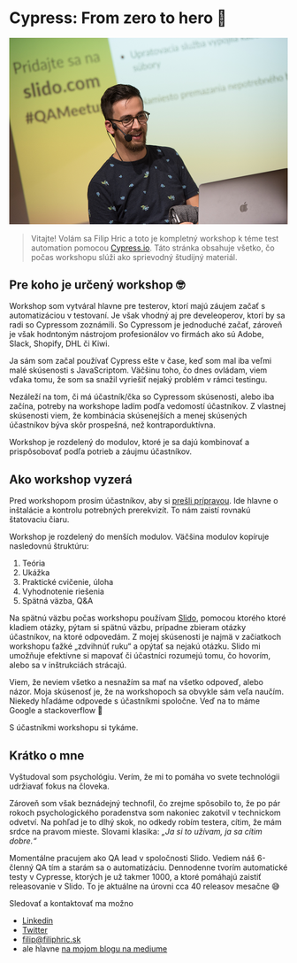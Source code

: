 # Cypress: From zero to hero 🚀

![To som ja &#x1F913;](.gitbook/assets/filip-speaker.png)

> Vitajte! Volám sa Filip Hric a toto je kompletný workshop k téme test automation pomocou [Cypress.io](https://www.cypress.io/). Táto stránka obsahuje všetko, čo počas workshopu slúži ako sprievodný študijný materiál.

## Pre koho je určený workshop 🤓

Workshop som vytváral hlavne pre testerov, ktorí majú záujem začať s automatizáciou v testovaní. Je však vhodný aj pre develeoperov, ktorí by sa radi so Cypressom zoznámili. So Cypressom je jednoduché začať, zároveň je však hodntoným nástrojom profesionálov vo firmách ako sú Adobe, Slack, Shopify, DHL či Kiwi.

Ja sám som začal používať Cypress ešte v čase, keď som mal iba veľmi malé skúsenosti s JavaScriptom. Väčšinu toho, čo dnes ovládam, viem vďaka tomu, že som sa snažil vyriešiť nejaký problém v rámci testingu.

Nezáleží na tom, či má účastník/čka so Cypressom skúsenosti, alebo iba začína, potreby na workshope ladím podľa vedomostí účastníkov. Z vlastnej skúsenosti viem, že kombinácia skúsenejších a menej skúsených účastníkov býva skôr prospešná, než kontraporduktívna.

Workshop je rozdelený do modulov, ktoré je sa dajú kombinovať a prispôsobovať podľa potrieb a záujmu účastníkov.

## Ako workshop vyzerá

Pred workshopom prosím účastníkov, aby si [prešli prípravou](start/priprava-na-workshop/). Ide hlavne o inštalácie a kontrolu potrebných prerekvizít. To nám zaistí rovnakú štatovaciu čiaru.

Workshop je rozdelený do menších modulov. Väčšina modulov kopíruje nasledovnú štruktúru:

1. Teória
2. Ukážka
3. Praktické cvičenie, úloha
4. Vyhodnotenie riešenia
5. Spätná väzba, Q&A

Na spätnú väzbu počas workshopu používam [Slido](https://www.sli.do/), pomocou ktorého ktoré kladiem otázky, pýtam si spätnú väzbu, prípadne zbieram otázky účastníkov, na ktoré odpovedám. Z mojej skúsenosti je najmä v začiatkoch workshopu ťažké „zdvihnúť ruku“ a opýtať sa nejakú otázku. Slido mi umožňuje efektívne si mapovať či účastníci rozumejú tomu, čo hovorím, alebo sa v inštrukciách strácajú.

Viem, že neviem všetko a nesnažím sa mať na všetko odpoveď, alebo názor. Moja skúsenosť je, že na workshopoch sa obvykle sám veľa naučím. Niekedy hľadáme odpovede s účastníkmi spoločne. Veď na to máme Google a stackoverflow 🙂

S účastníkmi workshopu si tykáme.

## Krátko o mne

Vyštudoval som psychológiu. Verím, že mi to pomáha vo svete technológii udržiavať fokus na človeka.

Zároveň som však beznádejný technofil, čo zrejme spôsobilo to, že po pár rokoch psychologického poradenstva som nakoniec zakotvil v technickom odvetví. Na pohľad je to dlhý skok, no odkedy robím testera, cítim, že mám srdce na pravom mieste. Slovami klasika: _„Ja si to užívam, ja sa cítim dobre.“_

Momentálne pracujem ako QA lead v spoločnosti Slido. Vediem náš 6-členný QA tím a starám sa o automatizáciu. Dennodenne tvorím automatické testy v Cypresse, ktorých je už takmer 1000, a ktoré pomáhajú zaistiť releasovanie v Slido. To je aktuálne na úrovni cca 40 releasov mesačne 😅

Sledovať a kontaktovať ma možno

* [Linkedin](https://www.linkedin.com/in/filip-hric-11a5b1126/)
* [Twitter](https://twitter.com/filip_hric)
* [filip@filiphric.sk](mailto:filip@filiphric.sk)
* ale hlavne [na mojom blogu na mediume](https://medium.com/@filiphric)

